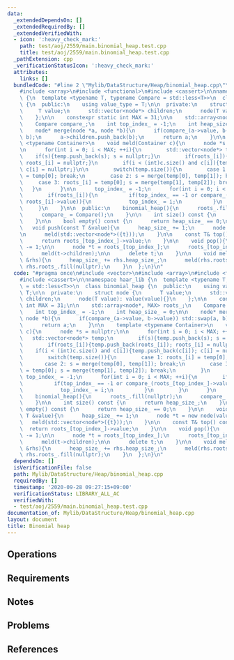 ```yaml
---
data:
  _extendedDependsOn: []
  _extendedRequiredBy: []
  _extendedVerifiedWith:
  - icon: ':heavy_check_mark:'
    path: test/aoj/2559/main.binomial_heap.test.cpp
    title: test/aoj/2559/main.binomial_heap.test.cpp
  _pathExtension: cpp
  _verificationStatusIcon: ':heavy_check_mark:'
  attributes:
    links: []
  bundledCode: "#line 2 \"Mylib/DataStructure/Heap/binomial_heap.cpp\"\n#include <vector>\n\
    #include <array>\n#include <functional>\n#include <cassert>\n\nnamespace haar_lib\
    \ {\n  template <typename T, typename Compare = std::less<T>>\n  class binomial_heap\
    \ {\n  public:\n    using value_type = T;\n\n  private:\n    struct node {\n \
    \     T value;\n      std::vector<node*> children;\n      node(T value): value(value){}\n\
    \    };\n\n    constexpr static int MAX = 31;\n\n    std::array<node*, MAX> roots_;\n\
    \    Compare compare_;\n    int top_index_ = -1;\n    int heap_size_ = 0;\n\n\
    \    node* merge(node *a, node *b){\n      if(compare_(a->value, b->value)) std::swap(a,\
    \ b);\n      a->children.push_back(b);\n      return a;\n    }\n\n    template\
    \ <typename Container>\n    void meld(Container c){\n      node *s = nullptr;\n\
    \n      for(int i = 0; i < MAX; ++i){\n        std::vector<node*> temp;\n    \
    \    if(s){temp.push_back(s); s = nullptr;}\n        if(roots_[i]){temp.push_back(roots_[i]);\
    \ roots_[i] = nullptr;}\n        if(i < (int)c.size() and c[i]){temp.push_back(c[i]);\
    \ c[i] = nullptr;}\n\n        switch(temp.size()){\n        case 1: roots_[i]\
    \ = temp[0]; break;\n        case 2: s = merge(temp[0], temp[1]); break;\n   \
    \     case 3: roots_[i] = temp[0]; s = merge(temp[1], temp[2]); break;\n     \
    \   }\n      }\n\n      top_index_ = -1;\n      for(int i = 0; i < MAX; ++i){\n\
    \        if(roots_[i]){\n          if(top_index_ == -1 or compare_(roots_[top_index_]->value,\
    \ roots_[i]->value)){\n            top_index_ = i;\n          }\n        }\n \
    \     }\n    }\n\n  public:\n    binomial_heap(){\n      roots_.fill(nullptr);\n\
    \      compare_ = Compare();\n    }\n\n    int size() const {\n      return heap_size_;\n\
    \    }\n\n    bool empty() const {\n      return heap_size_ == 0;\n    }\n\n \
    \   void push(const T &value){\n      heap_size_ += 1;\n      node *t = new node(value);\n\
    \n      meld(std::vector<node*>({t}));\n    }\n\n    const T& top() const {\n\
    \      return roots_[top_index_]->value;\n    }\n\n    void pop(){\n      heap_size_\
    \ -= 1;\n\n      node *t = roots_[top_index_];\n      roots_[top_index_] = nullptr;\n\
    \      meld(t->children);\n\n      delete t;\n    }\n\n    void meld(binomial_heap\
    \ &rhs){\n      heap_size_ += rhs.heap_size_;\n      meld(rhs.roots_);\n     \
    \ rhs.roots_.fill(nullptr);\n    }\n  };\n}\n"
  code: "#pragma once\n#include <vector>\n#include <array>\n#include <functional>\n\
    #include <cassert>\n\nnamespace haar_lib {\n  template <typename T, typename Compare\
    \ = std::less<T>>\n  class binomial_heap {\n  public:\n    using value_type =\
    \ T;\n\n  private:\n    struct node {\n      T value;\n      std::vector<node*>\
    \ children;\n      node(T value): value(value){}\n    };\n\n    constexpr static\
    \ int MAX = 31;\n\n    std::array<node*, MAX> roots_;\n    Compare compare_;\n\
    \    int top_index_ = -1;\n    int heap_size_ = 0;\n\n    node* merge(node *a,\
    \ node *b){\n      if(compare_(a->value, b->value)) std::swap(a, b);\n      a->children.push_back(b);\n\
    \      return a;\n    }\n\n    template <typename Container>\n    void meld(Container\
    \ c){\n      node *s = nullptr;\n\n      for(int i = 0; i < MAX; ++i){\n     \
    \   std::vector<node*> temp;\n        if(s){temp.push_back(s); s = nullptr;}\n\
    \        if(roots_[i]){temp.push_back(roots_[i]); roots_[i] = nullptr;}\n    \
    \    if(i < (int)c.size() and c[i]){temp.push_back(c[i]); c[i] = nullptr;}\n\n\
    \        switch(temp.size()){\n        case 1: roots_[i] = temp[0]; break;\n \
    \       case 2: s = merge(temp[0], temp[1]); break;\n        case 3: roots_[i]\
    \ = temp[0]; s = merge(temp[1], temp[2]); break;\n        }\n      }\n\n     \
    \ top_index_ = -1;\n      for(int i = 0; i < MAX; ++i){\n        if(roots_[i]){\n\
    \          if(top_index_ == -1 or compare_(roots_[top_index_]->value, roots_[i]->value)){\n\
    \            top_index_ = i;\n          }\n        }\n      }\n    }\n\n  public:\n\
    \    binomial_heap(){\n      roots_.fill(nullptr);\n      compare_ = Compare();\n\
    \    }\n\n    int size() const {\n      return heap_size_;\n    }\n\n    bool\
    \ empty() const {\n      return heap_size_ == 0;\n    }\n\n    void push(const\
    \ T &value){\n      heap_size_ += 1;\n      node *t = new node(value);\n\n   \
    \   meld(std::vector<node*>({t}));\n    }\n\n    const T& top() const {\n    \
    \  return roots_[top_index_]->value;\n    }\n\n    void pop(){\n      heap_size_\
    \ -= 1;\n\n      node *t = roots_[top_index_];\n      roots_[top_index_] = nullptr;\n\
    \      meld(t->children);\n\n      delete t;\n    }\n\n    void meld(binomial_heap\
    \ &rhs){\n      heap_size_ += rhs.heap_size_;\n      meld(rhs.roots_);\n     \
    \ rhs.roots_.fill(nullptr);\n    }\n  };\n}\n"
  dependsOn: []
  isVerificationFile: false
  path: Mylib/DataStructure/Heap/binomial_heap.cpp
  requiredBy: []
  timestamp: '2020-09-28 09:27:15+09:00'
  verificationStatus: LIBRARY_ALL_AC
  verifiedWith:
  - test/aoj/2559/main.binomial_heap.test.cpp
documentation_of: Mylib/DataStructure/Heap/binomial_heap.cpp
layout: document
title: Binomial heap
---
```


## Operations

## Requirements

## Notes

## Problems

## References
